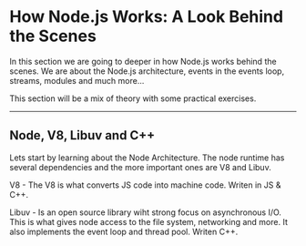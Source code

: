 # How Node.js Works: A Look Behind the Scenes

In this section we are going to deeper in how Node.js works behind the scenes. We are about the Node.js architecture, events in the events loop, streams, modules and much more...

This section will be a mix of theory with some practical exercises.

---

## Node, V8, Libuv and C++

Lets start by learning about the Node Architecture. The node runtime has several dependencies and the more important ones are V8 and Libuv.

V8 - The V8 is what converts JS code into machine code. Writen in JS & C++.

Libuv - Is an open source library wiht strong focus on asynchronous I/O. This is what gives node access to the file system, networking and more. It also implements the event loop and thread pool. Writen C++.
